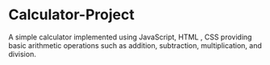 # Calculator-Project
A simple calculator implemented using JavaScript, HTML , CSS providing basic arithmetic operations such as addition, subtraction, multiplication, and division.
